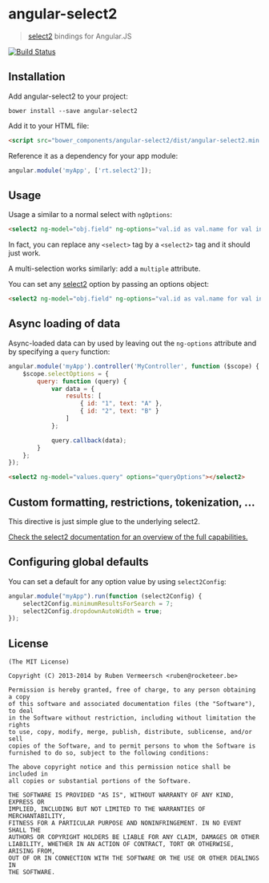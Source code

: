 # angular-select2

> [select2](http://ivaynberg.github.io/select2/) bindings for Angular.JS

[![Build Status](https://travis-ci.org/rubenv/angular-select2.png?branch=master)](https://travis-ci.org/rubenv/angular-select2)

## Installation
Add angular-select2 to your project:

```
bower install --save angular-select2
```

Add it to your HTML file:

```html
<script src="bower_components/angular-select2/dist/angular-select2.min.js"></script>
```

Reference it as a dependency for your app module:

```js
angular.module('myApp', ['rt.select2']);
```

## Usage
Usage a similar to a normal select with `ngOptions`:

```html
<select2 ng-model="obj.field" ng-options="val.id as val.name for val in values"></select2>
```

In fact, you can replace any `<select>` tag by a `<select2>` tag and it should just work.

A multi-selection works similarly: add a `multiple` attribute.

You can set any [select2](http://ivaynberg.github.io/select2/) option by passing an options object:

```html
<select2 ng-model="obj.field" ng-options="val.id as val.name for val in values" options="{ allowClear: true }"></select2>
```

## Async loading of data
Async-loaded data can by used by leaving out the `ng-options` attribute and by specifying a `query` function:

```js
angular.module('myApp').controller('MyController', function ($scope) {
    $scope.selectOptions = {
        query: function (query) {
            var data = {
                results: [
                    { id: "1", text: "A" },
                    { id: "2", text: "B" }
                ]
            };

            query.callback(data);
        }
    };
});
```

```html
<select2 ng-model="values.query" options="queryOptions"></select2>
```

## Custom formatting, restrictions, tokenization, ...
This directive is just simple glue to the underlying select2.

[Check the select2 documentation for an overview of the full capabilities.](http://ivaynberg.github.io/select2/)

## Configuring global defaults
You can set a default for any option value by using `select2Config`:

```js
angular.module("myApp").run(function (select2Config) {
    select2Config.minimumResultsForSearch = 7;
    select2Config.dropdownAutoWidth = true;
});
```

## License 

    (The MIT License)

    Copyright (C) 2013-2014 by Ruben Vermeersch <ruben@rocketeer.be>

    Permission is hereby granted, free of charge, to any person obtaining a copy
    of this software and associated documentation files (the "Software"), to deal
    in the Software without restriction, including without limitation the rights
    to use, copy, modify, merge, publish, distribute, sublicense, and/or sell
    copies of the Software, and to permit persons to whom the Software is
    furnished to do so, subject to the following conditions:

    The above copyright notice and this permission notice shall be included in
    all copies or substantial portions of the Software.

    THE SOFTWARE IS PROVIDED "AS IS", WITHOUT WARRANTY OF ANY KIND, EXPRESS OR
    IMPLIED, INCLUDING BUT NOT LIMITED TO THE WARRANTIES OF MERCHANTABILITY,
    FITNESS FOR A PARTICULAR PURPOSE AND NONINFRINGEMENT. IN NO EVENT SHALL THE
    AUTHORS OR COPYRIGHT HOLDERS BE LIABLE FOR ANY CLAIM, DAMAGES OR OTHER
    LIABILITY, WHETHER IN AN ACTION OF CONTRACT, TORT OR OTHERWISE, ARISING FROM,
    OUT OF OR IN CONNECTION WITH THE SOFTWARE OR THE USE OR OTHER DEALINGS IN
    THE SOFTWARE.

